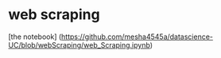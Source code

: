 # web scraping 
[the notebook] (https://github.com/mesha4545a/datascience-UC/blob/webScraping/web_Scraping.ipynb)
